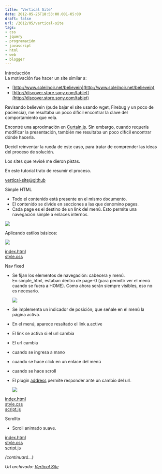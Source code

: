 ```yaml
---
title: 'Vertical Site'
date: 2012-05-25T18:53:00.001-05:00
draft: false
url: /2012/05/vertical-site
tags: 
- css
- jquery
- programación
- javascript
- html
- web
- blogger
---
```


Introducción  
La motivación fue hacer un site similar a:  

*   [http://www.soleilnoir.net/believein](http://www.soleilnoir.net/believein)
*   [http://discover.store.sony.com/tablet](http://discover.store.sony.com/tablet)

Revisando believein (pude bajar el site usando wget, Firebug y un poco de paciencia), me resultaba un poco difícil encontrar la clave del comportamiento que veía.

  

Encontré una aproximación en [Curtain.js](http://curtain.js/). Sin embargo, cuando requería modificar la presentación, también me resultaba un poco difícil encontrar dónde hacerla.

  

Decidí reinventar la rueda de este caso, para tratar de comprender las ideas del proceso de solución.

  

Los sites que revisé me dieron pistas.

  
En este tutorial trato de resumir el proceso.  
  
[vertical-site@github](https://github.com/akobashikawa/vertical-site)

  

Simple HTML

*   Todo el contenido está presente en el mismo documento.
*   El contenido se divide en secciones a las que denomino pages.
*   Cada page es el destino de un link del menú. Esto permite una navegación simple a enlaces internos.

[![](http://3.bp.blogspot.com/-NWq45lMgBfI/T71r3SWPQLI/AAAAAAAAB4A/nUxS8kSmmSQ/s320/vertical-site-simple_html.png)](http://3.bp.blogspot.com/-NWq45lMgBfI/T71r3SWPQLI/AAAAAAAAB4A/nUxS8kSmmSQ/s1600/vertical-site-simple_html.png)

Aplicando estilos básicos:

[![](http://3.bp.blogspot.com/-BGpYmnfYdmg/T711cpTypuI/AAAAAAAAB4M/9k62wkIaeNA/s320/vertical-site-simple_html_css.png)](http://3.bp.blogspot.com/-BGpYmnfYdmg/T711cpTypuI/AAAAAAAAB4M/9k62wkIaeNA/s1600/vertical-site-simple_html_css.png)

  
[index.html](https://github.com/akobashikawa/vertical-site/blob/simple_html/index.html)  
[style.css](https://github.com/akobashikawa/vertical-site/blob/simple_html/css/style.css)  
  
Nav fixed  

*   Se fijan los elementos de navegación: cabecera y menú.  
    En simple\_html, estaban dentro de page-0 (para permitir ver el menú cuando se fuera a HOME). Como ahora serán siempre visibles, eso no es necesario.
    
    [![](http://4.bp.blogspot.com/-WuiRiK0CJLE/T7-0jz8PEII/AAAAAAAAB4c/-b0k9OrKJzA/s320/vertical-site-nav_fixed.png)](http://4.bp.blogspot.com/-WuiRiK0CJLE/T7-0jz8PEII/AAAAAAAAB4c/-b0k9OrKJzA/s1600/vertical-site-nav_fixed.png)
    
*   Se implementa un indicador de posición, que señale en el menú la página activa.

*   En el menú, aparece resaltado el link a.active
*   El link se activa si el url cambia
*   El url cambia

*   cuando se ingresa a mano
*   cuando se hace click en un enlace del menú
*   cuando se hace scroll

*   El plugin [address](http://www.asual.com/jquery/address/) permite responder ante un cambio del url.
    
    [![](http://4.bp.blogspot.com/-afIlfdtWGSg/T7_AK5eRxKI/AAAAAAAAB4o/cVxMr-PGofc/s320/vertical-site-nav_fixed_js.png)](http://4.bp.blogspot.com/-afIlfdtWGSg/T7_AK5eRxKI/AAAAAAAAB4o/cVxMr-PGofc/s1600/vertical-site-nav_fixed_js.png)
    

[index.html](https://github.com/akobashikawa/vertical-site/blob/nav_fixed/index.html)  
[style.css](https://github.com/akobashikawa/vertical-site/blob/nav_fixed/css/style.css)  
[script.js](https://github.com/akobashikawa/vertical-site/blob/nav_fixed/js/script.js)  
  
Scrollto  

*   Scroll animado suave.

  
[index.html](https://github.com/akobashikawa/vertical-site/blob/scrollto/index.html)  
[style.css](https://github.com/akobashikawa/vertical-site/blob/scrollto/css/style.css)  
[script.js](https://github.com/akobashikawa/vertical-site/blob/scrollto/js/script.js)  
  
_(continuará...)_

_*Url archivado: [Vertical Site](https://akcdev.blogspot.com/2012/05/vertical-site.html)*_
